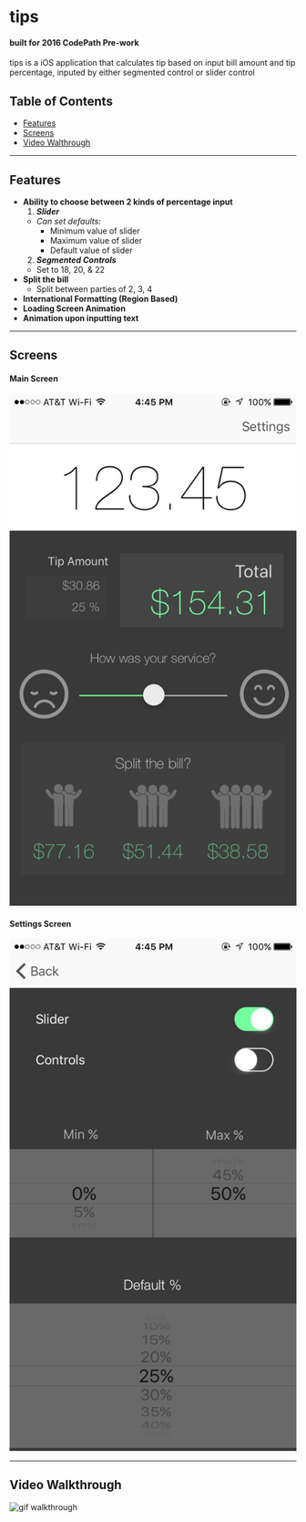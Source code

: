 # tips
#### built for 2016 CodePath Pre-work

tips is a iOS application that calculates tip based on input bill amount and tip percentage, inputed by either segmented control or slider control

## Table of Contents
* [Features](#features)
* [Screens](#screens)
* [Video Walthrough](#video)

---
<a id="features"></a>
## **Features**
* **Ability to choose between 2 kinds of percentage input**
  1. ***Slider***
    * *Can set defaults:*
      * Minimum value of slider
      * Maximum value of slider
      * Default value of slider
  2. ***Segmented Controls***
    * Set to 18, 20, & 22
* **Split the bill**
  *  Split between parties of 2, 3, 4
* **International Formatting (Region Based)**
* **Loading Screen Animation**
* **Animation upon inputting text**

---
<a id="screens"></a>
## **Screens**

#### Main Screen
![screen one](IMG_4737.jpg)

#### Settings Screen
![screen two](IMG_4738.jpg)

---
<a id="video"></a>
## **Video Walkthrough**
![gif walkthrough](fullVideoCap.gif)
